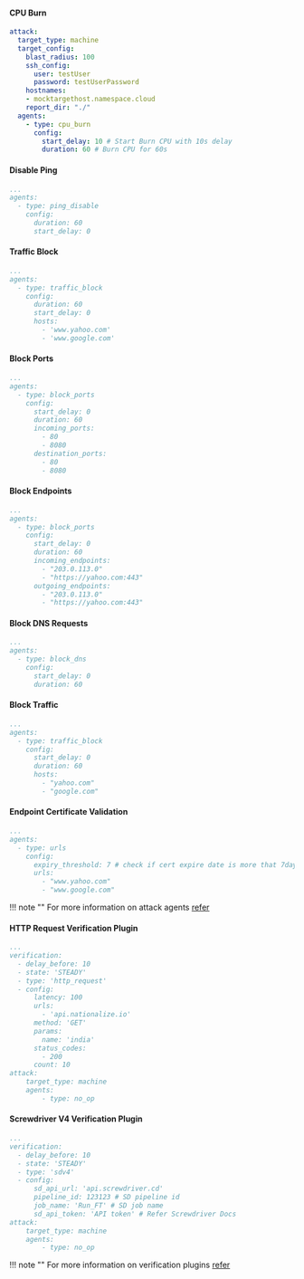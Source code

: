 #### CPU Burn
```yaml
attack:
  target_type: machine
  target_config:
    blast_radius: 100
    ssh_config:
      user: testUser
      password: testUserPassword
    hostnames:
    - mocktargethost.namespace.cloud
    report_dir: "./"
  agents:
    - type: cpu_burn
      config:
        start_delay: 10 # Start Burn CPU with 10s delay
        duration: 60 # Burn CPU for 60s
```

#### Disable Ping
```yaml
...
agents:
  - type: ping_disable
    config:
      duration: 60
      start_delay: 0
```

#### Traffic Block
```yaml
...
agents:
  - type: traffic_block
    config:
      duration: 60
      start_delay: 0
      hosts:
        - 'www.yahoo.com'
        - 'www.google.com'
```

#### Block Ports 
```yaml
...
agents:
  - type: block_ports
    config:
      start_delay: 0
      duration: 60
      incoming_ports:
        - 80
        - 8080
      destination_ports:
        - 80
        - 8080
```

#### Block Endpoints 
```yaml
...
agents:
  - type: block_ports
    config:
      start_delay: 0
      duration: 60
      incoming_endpoints:
        - "203.0.113.0"
        - "https://yahoo.com:443"
      outgoing_endpoints:
        - "203.0.113.0"
        - "https://yahoo.com:443"
```

#### Block DNS Requests
```yaml
...
agents:
  - type: block_dns
    config:
      start_delay: 0
      duration: 60
```

#### Block Traffic
```yaml
...
agents:
  - type: traffic_block
    config:
      start_delay: 0
      duration: 60
      hosts:
        - "yahoo.com"
        - "google.com"
```

#### Endpoint Certificate Validation
```yaml
...
agents:
  - type: urls
    config:
      expiry_threshold: 7 # check if cert expire date is more that 7days
      urls:
        - "www.yahoo.com"
        - "www.google.com"
```
!!! note ""
    For more information on attack agents [refer](/ychaos/agents/)

#### HTTP Request Verification Plugin
```yaml
...
verification:
  - delay_before: 10
  - state: 'STEADY'
  - type: 'http_request'
  - config:
      latency: 100
      urls:
        - 'api.nationalize.io'
      method: 'GET'
      params:
        name: 'india'
      status_codes:
        - 200
      count: 10
attack:
    target_type: machine
    agents:
        - type: no_op
```

#### Screwdriver V4 Verification Plugin
```yaml
...
verification:
  - delay_before: 10
  - state: 'STEADY'
  - type: 'sdv4'
  - config:
      sd_api_url: 'api.screwdriver.cd'
      pipeline_id: 123123 # SD pipeline id
      job_name: 'Run_FT' # SD job name
      sd_api_token: 'API token' # Refer Screwdriver Docs
attack:
    target_type: machine
    agents:
        - type: no_op
```
!!! note ""
    For more information on verification plugins [refer](/ychaos/verification/)


